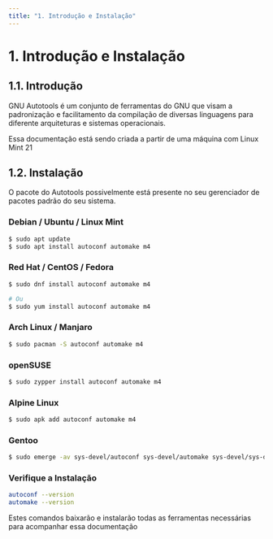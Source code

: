 ```yaml
---
title: "1. Introdução e Instalação"
---
```


# 1. Introdução e Instalação
## 1.1. Introdução

GNU Autotools é um conjunto de ferramentas do GNU que visam a padronização e
facilitamento da compilação de diversas linguagens para diferente arquiteturas
e sistemas operacionais.

Essa documentação está sendo criada a partir de uma máquina com Linux Mint 21

## 1.2. Instalação

O pacote do Autotools possivelmente está presente no seu gerenciador de pacotes
padrão do seu sistema.

### Debian / Ubuntu / Linux Mint
```bash
$ sudo apt update
$ sudo apt install autoconf automake m4
```

### Red Hat / CentOS / Fedora
```bash
$ sudo dnf install autoconf automake m4

# Ou
$ sudo yum install autoconf automake m4
```

### Arch Linux / Manjaro
```bash
$ sudo pacman -S autoconf automake m4
```

### openSUSE
```bash
$ sudo zypper install autoconf automake m4
```

### Alpine Linux
```bash
$ sudo apk add autoconf automake m4
```

### Gentoo
```bash
$ sudo emerge -av sys-devel/autoconf sys-devel/automake sys-devel/sys-devel/m4
```

### Verifique a Instalação
```bash
autoconf --version
automake --version
```

Estes comandos baixarão e instalarão todas as ferramentas necessárias para
acompanhar essa documentação
